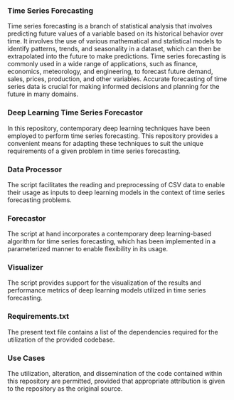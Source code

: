 ### Time Series Forecasting

Time series forecasting is a branch of statistical analysis that involves predicting future values of a variable based on its historical behavior over time. It involves the use of various mathematical and statistical models to identify patterns, trends, and seasonality in a dataset, which can then be extrapolated into the future to make predictions. Time series forecasting is commonly used in a wide range of applications, such as finance, economics, meteorology, and engineering, to forecast future demand, sales, prices, production, and other variables. Accurate forecasting of time series data is crucial for making informed decisions and planning for the future in many domains.

### Deep Learning Time Series Forecastor

In this repository, contemporary deep learning techniques have been employed to perform time series forecasting. This repository provides a convenient means for adapting these techniques to suit the unique requirements of a given problem in time series forecasting.

### Data Processor

The script facilitates the reading and preprocessing of CSV data to enable their usage as inputs to deep learning models in the context of time series forecasting problems.

### Forecastor

The script at hand incorporates a contemporary deep learning-based algorithm for time series forecasting, which has been implemented in a parameterized manner to enable flexibility in its usage.

### Visualizer

The script provides support for the visualization of the results and performance metrics of deep learning models utilized in time series forecasting.

### Requirements.txt

The present text file contains a list of the dependencies required for the utilization of the provided codebase.

### Use Cases

The utilization, alteration, and dissemination of the code contained within this repository are permitted, provided that appropriate attribution is given to the repository as the original source.
